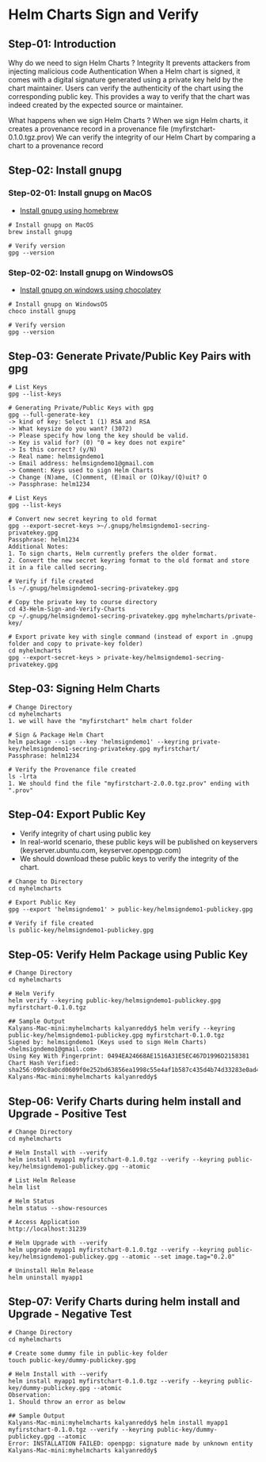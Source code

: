 # Helm Charts Sign and Verify




## Step-01: Introduction
Why do we need to sign Helm Charts ?
Integrity 
It prevents attackers from injecting malicious code
Authentication
When a Helm chart is signed, it comes with a digital signature generated using a private key held by the chart maintainer. 
Users can verify the authenticity of the chart using the corresponding public key. 
This provides a way to verify that the chart was indeed created by the expected source or maintainer.

What happens when we sign Helm Charts ?
When we sign Helm charts, it creates a provenance record in a provenance file (myfirstchart-0.1.0.tgz.prov)
We can verify the integrity  of our Helm Chart by comparing a chart to a provenance record




## Step-02: Install gnupg 
### Step-02-01: Install gnupg on MacOS
- [Install gnupg using homebrew](https://formulae.brew.sh/formula/gnupg)
```t
# Install gnupg on MacOS
brew install gnupg

# Verify version
gpg --version
```
### Step-02-02: Install gnupg on WindowsOS
- [Install gnupg on windows using chocolatey](https://community.chocolatey.org/packages/gnupg#individual)
```t
# Install gnupg on WindowsOS
choco install gnupg

# Verify version
gpg --version
```




## Step-03: Generate Private/Public Key Pairs with gpg
```t
# List Keys
gpg --list-keys

# Generating Private/Public Keys with gpg
gpg --full-generate-key
-> kind of key: Select 1 (1) RSA and RSA
-> What keysize do you want? (3072) 
-> Please specify how long the key should be valid.
-> Key is valid for? (0) "0 = key does not expire"
-> Is this correct? (y/N) 
-> Real name: helmsigndemo1
-> Email address: helmsigndemo1@gmail.com
-> Comment: Keys used to sign Helm Charts
-> Change (N)ame, (C)omment, (E)mail or (O)kay/(Q)uit? O
-> Passphrase: helm1234

# List Keys
gpg --list-keys

# Convert new secret keyring to old format
gpg --export-secret-keys >~/.gnupg/helmsigndemo1-secring-privatekey.gpg
Passphrase: helm1234
Additional Notes:
1. To sign charts, Helm currently prefers the older format. 
2. Convert the new secret keyring format to the old format and store it in a file called secring.

# Verify if file created
ls ~/.gnupg/helmsigndemo1-secring-privatekey.gpg

# Copy the private key to course directory
cd 43-Helm-Sign-and-Verify-Charts 
cp ~/.gnupg/helmsigndemo1-secring-privatekey.gpg myhelmcharts/private-key/

# Export private key with single command (instead of export in .gnupg folder and copy to private-key folder)
cd myhelmcharts
gpg --export-secret-keys > private-key/helmsigndemo1-secring-privatekey.gpg
```




## Step-03: Signing Helm Charts
```t
# Change Directory
cd myhelmcharts
1. we will have the "myfirstchart" helm chart folder

# Sign & Package Helm Chart 
helm package --sign --key 'helmsigndemo1' --keyring private-key/helmsigndemo1-secring-privatekey.gpg myfirstchart/
Passphrase: helm1234

# Verify the Provenance file created
ls -lrta
1. We should find the file "myfirstchart-2.0.0.tgz.prov" ending with ".prov"
```




## Step-04: Export Public Key
- Verify integrity of chart using public key
- In real-world scenario, these public keys will be published on keyservers (keyserver.ubuntu.com, keyserver.openpgp.com) 
- We should download these public keys to verify the integrity of the chart.
```t
# Change to Directory 
cd myhelmcharts

# Export Public Key
gpg --export 'helmsigndemo1' > public-key/helmsigndemo1-publickey.gpg

# Verify if file created
ls public-key/helmsigndemo1-publickey.gpg
```




## Step-05: Verify Helm Package using Public Key
```t
# Change Directory
cd myhelmcharts

# Helm Verify
helm verify --keyring public-key/helmsigndemo1-publickey.gpg myfirstchart-0.1.0.tgz

## Sample Output
Kalyans-Mac-mini:myhelmcharts kalyanreddy$ helm verify --keyring public-key/helmsigndemo1-publickey.gpg myfirstchart-0.1.0.tgz
Signed by: helmsigndemo1 (Keys used to sign Helm Charts) <helmsigndemo1@gmail.com>
Using Key With Fingerprint: 0494EA24668AE1516A31E5EC467D1996D2158381
Chart Hash Verified: sha256:099c8a0cd0609f0e252bd63856ea1998c55e4af1b587c435d4b74d33283e0ad4
Kalyans-Mac-mini:myhelmcharts kalyanreddy$ 
```




## Step-06: Verify Charts during helm install and Upgrade - Positive Test
```t
# Change Directory
cd myhelmcharts

# Helm Install with --verify 
helm install myapp1 myfirstchart-0.1.0.tgz --verify --keyring public-key/helmsigndemo1-publickey.gpg --atomic

# List Helm Release
helm list

# Helm Status
helm status --show-resources

# Access Application
http://localhost:31239

# Helm Upgrade with --verify 
helm upgrade myapp1 myfirstchart-0.1.0.tgz --verify --keyring public-key/helmsigndemo1-publickey.gpg --atomic --set image.tag="0.2.0"

# Uninstall Helm Release
helm uninstall myapp1
```




## Step-07: Verify Charts during helm install and Upgrade - Negative Test
```t
# Change Directory
cd myhelmcharts

# Create some dummy file in public-key folder
touch public-key/dummy-publickey.gpg

# Helm Install with --verify 
helm install myapp1 myfirstchart-0.1.0.tgz --verify --keyring public-key/dummy-publickey.gpg --atomic
Observation:
1. Should throw an error as below

## Sample Output
Kalyans-Mac-mini:myhelmcharts kalyanreddy$ helm install myapp1 myfirstchart-0.1.0.tgz --verify --keyring public-key/dummy-publickey.gpg --atomic
Error: INSTALLATION FAILED: openpgp: signature made by unknown entity
Kalyans-Mac-mini:myhelmcharts kalyanreddy$ 
```
